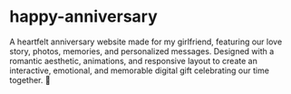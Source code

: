 # happy-anniversary
A heartfelt anniversary website made for my girlfriend, featuring our love story, photos, memories, and personalized messages. Designed with a romantic aesthetic, animations, and responsive layout to create an interactive, emotional, and memorable digital gift celebrating our time together. 💖
